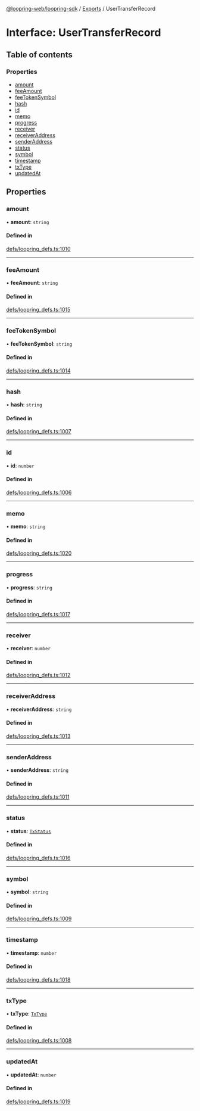 [@loopring-web/loopring-sdk](../README.md) / [Exports](../modules.md) / UserTransferRecord

# Interface: UserTransferRecord

## Table of contents

### Properties

- [amount](UserTransferRecord.md#amount)
- [feeAmount](UserTransferRecord.md#feeamount)
- [feeTokenSymbol](UserTransferRecord.md#feetokensymbol)
- [hash](UserTransferRecord.md#hash)
- [id](UserTransferRecord.md#id)
- [memo](UserTransferRecord.md#memo)
- [progress](UserTransferRecord.md#progress)
- [receiver](UserTransferRecord.md#receiver)
- [receiverAddress](UserTransferRecord.md#receiveraddress)
- [senderAddress](UserTransferRecord.md#senderaddress)
- [status](UserTransferRecord.md#status)
- [symbol](UserTransferRecord.md#symbol)
- [timestamp](UserTransferRecord.md#timestamp)
- [txType](UserTransferRecord.md#txtype)
- [updatedAt](UserTransferRecord.md#updatedat)

## Properties

### amount

• **amount**: `string`

#### Defined in

[defs/loopring_defs.ts:1010](https://github.com/Loopring/loopring_sdk/blob/f91f904/src/defs/loopring_defs.ts#L1010)

___

### feeAmount

• **feeAmount**: `string`

#### Defined in

[defs/loopring_defs.ts:1015](https://github.com/Loopring/loopring_sdk/blob/f91f904/src/defs/loopring_defs.ts#L1015)

___

### feeTokenSymbol

• **feeTokenSymbol**: `string`

#### Defined in

[defs/loopring_defs.ts:1014](https://github.com/Loopring/loopring_sdk/blob/f91f904/src/defs/loopring_defs.ts#L1014)

___

### hash

• **hash**: `string`

#### Defined in

[defs/loopring_defs.ts:1007](https://github.com/Loopring/loopring_sdk/blob/f91f904/src/defs/loopring_defs.ts#L1007)

___

### id

• **id**: `number`

#### Defined in

[defs/loopring_defs.ts:1006](https://github.com/Loopring/loopring_sdk/blob/f91f904/src/defs/loopring_defs.ts#L1006)

___

### memo

• **memo**: `string`

#### Defined in

[defs/loopring_defs.ts:1020](https://github.com/Loopring/loopring_sdk/blob/f91f904/src/defs/loopring_defs.ts#L1020)

___

### progress

• **progress**: `string`

#### Defined in

[defs/loopring_defs.ts:1017](https://github.com/Loopring/loopring_sdk/blob/f91f904/src/defs/loopring_defs.ts#L1017)

___

### receiver

• **receiver**: `number`

#### Defined in

[defs/loopring_defs.ts:1012](https://github.com/Loopring/loopring_sdk/blob/f91f904/src/defs/loopring_defs.ts#L1012)

___

### receiverAddress

• **receiverAddress**: `string`

#### Defined in

[defs/loopring_defs.ts:1013](https://github.com/Loopring/loopring_sdk/blob/f91f904/src/defs/loopring_defs.ts#L1013)

___

### senderAddress

• **senderAddress**: `string`

#### Defined in

[defs/loopring_defs.ts:1011](https://github.com/Loopring/loopring_sdk/blob/f91f904/src/defs/loopring_defs.ts#L1011)

___

### status

• **status**: [`TxStatus`](../enums/TxStatus.md)

#### Defined in

[defs/loopring_defs.ts:1016](https://github.com/Loopring/loopring_sdk/blob/f91f904/src/defs/loopring_defs.ts#L1016)

___

### symbol

• **symbol**: `string`

#### Defined in

[defs/loopring_defs.ts:1009](https://github.com/Loopring/loopring_sdk/blob/f91f904/src/defs/loopring_defs.ts#L1009)

___

### timestamp

• **timestamp**: `number`

#### Defined in

[defs/loopring_defs.ts:1018](https://github.com/Loopring/loopring_sdk/blob/f91f904/src/defs/loopring_defs.ts#L1018)

___

### txType

• **txType**: [`TxType`](../enums/TxType.md)

#### Defined in

[defs/loopring_defs.ts:1008](https://github.com/Loopring/loopring_sdk/blob/f91f904/src/defs/loopring_defs.ts#L1008)

___

### updatedAt

• **updatedAt**: `number`

#### Defined in

[defs/loopring_defs.ts:1019](https://github.com/Loopring/loopring_sdk/blob/f91f904/src/defs/loopring_defs.ts#L1019)
